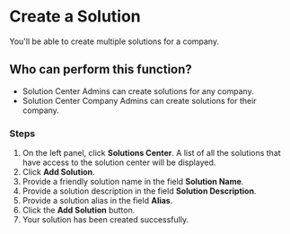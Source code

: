 # Create a Solution
You'll be able to create multiple solutions for a company.

## Who can perform this function?
* Solution Center Admins can create solutions for any company.
* Solution Center Company Admins can create solutions for their company.

### Steps
1. On the left panel, click **Solutions Center**. A list of all the solutions that have access to the solution center will be displayed.
2. Click **Add Solution**.
3. Provide a friendly solution name in the field **Solution Name**.
4. Provide a solution description in the field **Solution Description**.
5. Provide a solution alias in the field **Alias**.
6. Click the **Add Solution** button.
7. Your solution has been created successfully.
